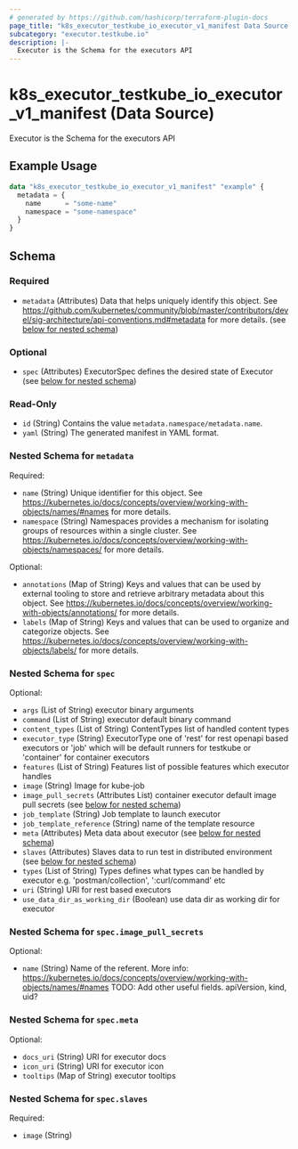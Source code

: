 ```yaml
---
# generated by https://github.com/hashicorp/terraform-plugin-docs
page_title: "k8s_executor_testkube_io_executor_v1_manifest Data Source - terraform-provider-k8s"
subcategory: "executor.testkube.io"
description: |-
  Executor is the Schema for the executors API
---
```


# k8s_executor_testkube_io_executor_v1_manifest (Data Source)

Executor is the Schema for the executors API

## Example Usage

```terraform
data "k8s_executor_testkube_io_executor_v1_manifest" "example" {
  metadata = {
    name      = "some-name"
    namespace = "some-namespace"
  }
}
```

<!-- schema generated by tfplugindocs -->
## Schema

### Required

- `metadata` (Attributes) Data that helps uniquely identify this object. See https://github.com/kubernetes/community/blob/master/contributors/devel/sig-architecture/api-conventions.md#metadata for more details. (see [below for nested schema](#nestedatt--metadata))

### Optional

- `spec` (Attributes) ExecutorSpec defines the desired state of Executor (see [below for nested schema](#nestedatt--spec))

### Read-Only

- `id` (String) Contains the value `metadata.namespace/metadata.name`.
- `yaml` (String) The generated manifest in YAML format.

<a id="nestedatt--metadata"></a>
### Nested Schema for `metadata`

Required:

- `name` (String) Unique identifier for this object. See https://kubernetes.io/docs/concepts/overview/working-with-objects/names/#names for more details.
- `namespace` (String) Namespaces provides a mechanism for isolating groups of resources within a single cluster. See https://kubernetes.io/docs/concepts/overview/working-with-objects/namespaces/ for more details.

Optional:

- `annotations` (Map of String) Keys and values that can be used by external tooling to store and retrieve arbitrary metadata about this object. See https://kubernetes.io/docs/concepts/overview/working-with-objects/annotations/ for more details.
- `labels` (Map of String) Keys and values that can be used to organize and categorize objects. See https://kubernetes.io/docs/concepts/overview/working-with-objects/labels/ for more details.


<a id="nestedatt--spec"></a>
### Nested Schema for `spec`

Optional:

- `args` (List of String) executor binary arguments
- `command` (List of String) executor default binary command
- `content_types` (List of String) ContentTypes list of handled content types
- `executor_type` (String) ExecutorType one of 'rest' for rest openapi based executors or 'job' which will be default runners for testkube or 'container' for container executors
- `features` (List of String) Features list of possible features which executor handles
- `image` (String) Image for kube-job
- `image_pull_secrets` (Attributes List) container executor default image pull secrets (see [below for nested schema](#nestedatt--spec--image_pull_secrets))
- `job_template` (String) Job template to launch executor
- `job_template_reference` (String) name of the template resource
- `meta` (Attributes) Meta data about executor (see [below for nested schema](#nestedatt--spec--meta))
- `slaves` (Attributes) Slaves data to run test in distributed environment (see [below for nested schema](#nestedatt--spec--slaves))
- `types` (List of String) Types defines what types can be handled by executor e.g. 'postman/collection', ':curl/command' etc
- `uri` (String) URI for rest based executors
- `use_data_dir_as_working_dir` (Boolean) use data dir as working dir for executor

<a id="nestedatt--spec--image_pull_secrets"></a>
### Nested Schema for `spec.image_pull_secrets`

Optional:

- `name` (String) Name of the referent. More info: https://kubernetes.io/docs/concepts/overview/working-with-objects/names/#names TODO: Add other useful fields. apiVersion, kind, uid?


<a id="nestedatt--spec--meta"></a>
### Nested Schema for `spec.meta`

Optional:

- `docs_uri` (String) URI for executor docs
- `icon_uri` (String) URI for executor icon
- `tooltips` (Map of String) executor tooltips


<a id="nestedatt--spec--slaves"></a>
### Nested Schema for `spec.slaves`

Required:

- `image` (String)

